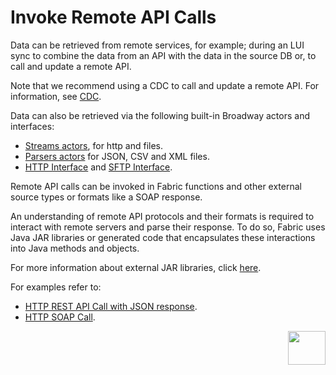 # Invoke Remote API Calls

Data can be retrieved from remote services, for example; during an LUI sync to combine the data from an API with the data in the source DB or, to call and update a remote API. 

Note that we recommend using a CDC to call and update a remote API. For information, see [CDC](/articles/18_fabric_cdc/).

Data can also be retrieved via the following built-in Broadway actors and interfaces:
-  [Streams actors](/articles/19_Broadway/04_built_in_actor_types.md#streams), for http and files.
-  [Parsers actors](/articles/19_Broadway/04_built_in_actor_types.md#parsers) for JSON, CSV and XML files.
-  [HTTP Interface](/articles/24_non_DB_interfaces/05_HTTP_interface.md#http-interface) and [SFTP Interface](/articles/24_non_DB_interfaces/02_SFTP_interface.md#sftp-interface). 

Remote API calls can be invoked in Fabric functions and other external source types or formats like a SOAP response.

An understanding of remote API protocols and their formats is required to interact with remote servers and parse their response. To do so, Fabric uses Java JAR libraries or generated code that  encapsulates these interactions into Java methods and objects.

For more information about external JAR libraries, click [here](/articles/31_external_resources/01_external_jars.md).

For examples refer to:

* [HTTP REST API Call with JSON response](/articles/31_external_resources/03_invoke_http_rest_call_example.md). 
* [HTTP SOAP Call](/articles/31_external_resources/04_invoke_soap_call_example.md). 



[<img align="right" width="60" height="54" src="/articles/images/Next.png">](/articles/31_external_resources/03_invoke_http_rest_call_example.md)
